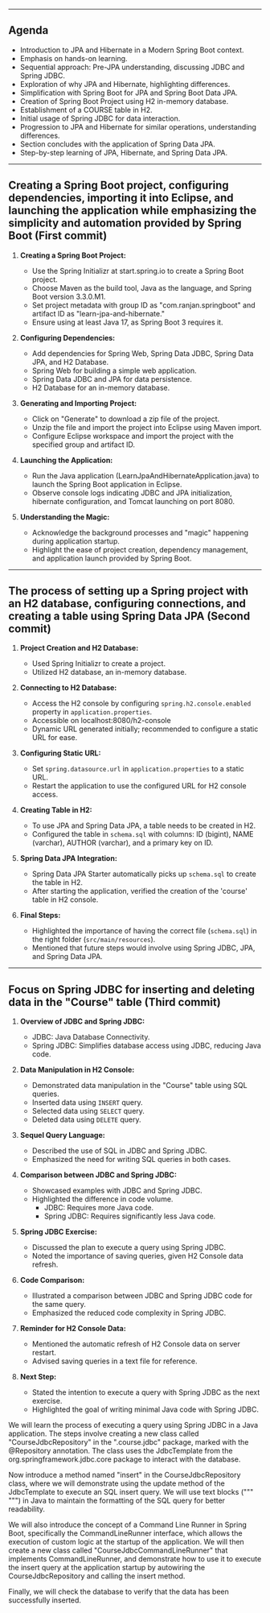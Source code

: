 ------
Agenda
------

- Introduction to JPA and Hibernate in a Modern Spring Boot context.
- Emphasis on hands-on learning.
- Sequential approach: Pre-JPA understanding, discussing JDBC and Spring JDBC.
- Exploration of why JPA and Hibernate, highlighting differences.
- Simplification with Spring Boot for JPA and Spring Boot Data JPA.
- Creation of Spring Boot Project using H2 in-memory database.
- Establishment of a COURSE table in H2.
- Initial usage of Spring JDBC for data interaction.
- Progression to JPA and Hibernate for similar operations, understanding differences.
- Section concludes with the application of Spring Data JPA.
- Step-by-step learning of JPA, Hibernate, and Spring Data JPA.

---------------------------------------------------------------------------------------------------------------------------------------------------------------------------------------------------------
Creating a Spring Boot project, configuring dependencies, importing it into Eclipse, and launching the application while emphasizing the simplicity and automation provided by Spring Boot (First commit)
---------------------------------------------------------------------------------------------------------------------------------------------------------------------------------------------------------

1. **Creating a Spring Boot Project:**
   - Use the Spring Initializr at start.spring.io to create a Spring Boot project.
   - Choose Maven as the build tool, Java as the language, and Spring Boot version 3.3.0.M1.
   - Set project metadata with group ID as "com.ranjan.springboot" and artifact ID as "learn-jpa-and-hibernate."
   - Ensure using at least Java 17, as Spring Boot 3 requires it.

2. **Configuring Dependencies:**
   - Add dependencies for Spring Web, Spring Data JDBC, Spring Data JPA, and H2 Database.
   - Spring Web for building a simple web application.
   - Spring Data JDBC and JPA for data persistence.
   - H2 Database for an in-memory database.

3. **Generating and Importing Project:**
   - Click on "Generate" to download a zip file of the project.
   - Unzip the file and import the project into Eclipse using Maven import.
   - Configure Eclipse workspace and import the project with the specified group and artifact ID.

4. **Launching the Application:**
   - Run the Java application (LearnJpaAndHibernateApplication.java) to launch the Spring Boot application in Eclipse.
   - Observe console logs indicating JDBC and JPA initialization, hibernate configuration, and Tomcat launching on port 8080.

5. **Understanding the Magic:**
   - Acknowledge the background processes and "magic" happening during application startup.
   - Highlight the ease of project creation, dependency management, and application launch provided by Spring Boot.
   
   
---------------------------------------------------------------------------------------------------------------------------------------------------
The process of setting up a Spring project with an H2 database, configuring connections, and creating a table using Spring Data JPA (Second commit)
---------------------------------------------------------------------------------------------------------------------------------------------------

1. **Project Creation and H2 Database:**
   - Used Spring Initializr to create a project.
   - Utilized H2 database, an in-memory database.

2. **Connecting to H2 Database:**
   - Access the H2 console by configuring `spring.h2.console.enabled` property in `application.properties`.
   - Accessible on localhost:8080/h2-console
   - Dynamic URL generated initially; recommended to configure a static URL for ease.

3. **Configuring Static URL:**
   - Set `spring.datasource.url` in `application.properties` to a static URL.
   - Restart the application to use the configured URL for H2 console access.

4. **Creating Table in H2:**
   - To use JPA and Spring Data JPA, a table needs to be created in H2.
   - Configured the table in `schema.sql` with columns: ID (bigint), NAME (varchar), AUTHOR (varchar), and a primary key on ID.

5. **Spring Data JPA Integration:**
   - Spring Data JPA Starter automatically picks up `schema.sql` to create the table in H2.
   - After starting the application, verified the creation of the 'course' table in H2 console.

6. **Final Steps:**
   - Highlighted the importance of having the correct file (`schema.sql`) in the right folder (`src/main/resources`).
   - Mentioned that future steps would involve using Spring JDBC, JPA, and Spring Data JPA.

-----------------------------------------------------------------------------------------
Focus on Spring JDBC for inserting and deleting data in the "Course" table (Third commit)
-----------------------------------------------------------------------------------------

1. **Overview of JDBC and Spring JDBC:**
   - JDBC: Java Database Connectivity.
   - Spring JDBC: Simplifies database access using JDBC, reducing Java code.
   
2. **Data Manipulation in H2 Console:**
   - Demonstrated data manipulation in the "Course" table using SQL queries.
   - Inserted data using `INSERT` query.
   - Selected data using `SELECT` query.
   - Deleted data using `DELETE` query.
   
3. **Sequel Query Language:**
   - Described the use of SQL in JDBC and Spring JDBC.
   - Emphasized the need for writing SQL queries in both cases.
   
4. **Comparison between JDBC and Spring JDBC:**
   - Showcased examples with JDBC and Spring JDBC.
   - Highlighted the difference in code volume.
     - JDBC: Requires more Java code.
     - Spring JDBC: Requires significantly less Java code.

5. **Spring JDBC Exercise:**
   - Discussed the plan to execute a query using Spring JDBC.
   - Noted the importance of saving queries, given H2 Console data refresh.

6. **Code Comparison:**
   - Illustrated a comparison between JDBC and Spring JDBC code for the same query.
   - Emphasized the reduced code complexity in Spring JDBC.

7. **Reminder for H2 Console Data:**
   - Mentioned the automatic refresh of H2 Console data on server restart.
   - Advised saving queries in a text file for reference.

8. **Next Step:**
   - Stated the intention to execute a query with Spring JDBC as the next exercise.
   - Highlighted the goal of writing minimal Java code with Spring JDBC.
   
   
We will learn the process of executing a query using Spring JDBC in a Java application. The steps involve creating a new class called "CourseJdbcRepository" in the ".course.jdbc" package, marked with the @Repository annotation. The class uses the JdbcTemplate from the org.springframework.jdbc.core package to interact with the database.

Now introduce a method named "insert" in the CourseJdbcRepository class, where we will demonstrate using the update method of the JdbcTemplate to execute an SQL insert query. We will use text blocks (""" """) in Java to maintain the formatting of the SQL query for better readability.

We will also introduce the concept of a Command Line Runner in Spring Boot, specifically the CommandLineRunner interface, which allows the execution of custom logic at the startup of the application. We will then create a new class called "CourseJdbcCommandLineRunner" that implements CommandLineRunner, and demonstrate how to use it to execute the insert query at the application startup by autowiring the CourseJdbcRepository and calling the insert method.

Finally, we will check the database to verify that the data has been successfully inserted.
